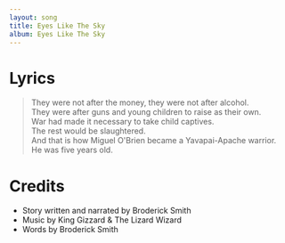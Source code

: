 ```yaml
---
layout: song
title: Eyes Like The Sky
album: Eyes Like The Sky
---
```


# Lyrics

> They were not after the money, they were not after alcohol.  
> They were after guns and young children to raise as their own.  
> War had made it necessary to take child captives.  
> The rest would be slaughtered.  
> And that is how Miguel O'Brien became a Yavapai-Apache warrior.  
> He was five years old.  

# Credits

* Story written and narrated by Broderick Smith
* Music by King Gizzard & The Lizard Wizard 
* Words by Broderick Smith 
